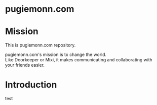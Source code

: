 pugiemonn.com
================

# Mission
This is pugiemonn.com repository.  
  
pugiemonn.com's mission is to change the world.  
Like Doorkeeper or Mixi, it makes communicating and collaborating with your friends easier.

# Introduction
test
